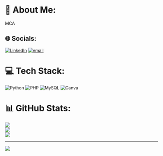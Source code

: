 # 💫 About Me:
MCA


## 🌐 Socials:
[![LinkedIn](https://img.shields.io/badge/LinkedIn-%230077B5.svg?logo=linkedin&logoColor=white)](https://linkedin.com/in/www.linkedin.com/in/uday-c-k) [![email](https://img.shields.io/badge/Email-D14836?logo=gmail&logoColor=white)](mailto:udayudaya.666@gmail.com) 

# 💻 Tech Stack:
![Python](https://img.shields.io/badge/python-3670A0?style=for-the-badge&logo=python&logoColor=ffdd54) ![PHP](https://img.shields.io/badge/php-%23777BB4.svg?style=for-the-badge&logo=php&logoColor=white) ![MySQL](https://img.shields.io/badge/mysql-4479A1.svg?style=for-the-badge&logo=mysql&logoColor=white) ![Canva](https://img.shields.io/badge/Canva-%2300C4CC.svg?style=for-the-badge&logo=Canva&logoColor=white)
# 📊 GitHub Stats:
![](https://github-readme-stats.vercel.app/api?username=UdayCK8&theme=vue-dark&hide_border=false&include_all_commits=true&count_private=true)<br/>
![](https://nirzak-streak-stats.vercel.app/?user=UdayCK8&theme=vue-dark&hide_border=false)<br/>
![](https://github-readme-stats.vercel.app/api/top-langs/?username=UdayCK8&theme=vue-dark&hide_border=false&include_all_commits=true&count_private=true&layout=compact)

---
[![](https://visitcount.itsvg.in/api?id=UdayCK8&icon=1&color=0)](https://visitcount.itsvg.in)

<!-- Proudly created with GPRM ( https://gprm.itsvg.in ) -->
